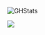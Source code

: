 ![GHStats](https://github-readme-stats.vercel.app/api?username=d-sanderson&count_private=&true&show_icons=true&theme=tokyonight)

  <img align="center" src="https://github-readme-stats.vercel.app/api/top-langs/?username=d-sanderson&layout=compact&langs_count=6&title_color=70a4fc&text_color=37b5a7&bg_color=1a1b27" />

<!--
**dsanderson90/dsanderson90** is a ✨ _special_ ✨ repository because its `README.md` (this file) appears on your GitHub profile.

Here are some ideas to get you started:

- 🔭 I’m currently working ...
- 📫 How to reach me: ![Twitter](https://twitter.com/_dsanderson)
- 👯 I’m looking to collaborate on ...
- 🤔 I’m looking for help with ...
- 💬 Ask me about ...
- 📫 How to reach me: ...
- 😄 Pronouns: ...
- ⚡ Fun fact: ...
-->
